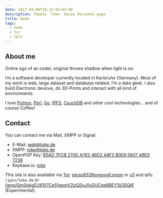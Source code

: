 ```yaml
---
date: 2017-04-08T18:32:01+02:00
description: Thomas 'Toke' Kerpe Personal page
title: Home
tags:
  - home
  - tor
  - ipfs
---
```


## About me

Online ego of an coder, original throws shadow when light is on.

I’m a software developer currently located in Karlsruhe (Germany).
Most of my work is web, large dataset and database related. I’m a data geek.
I also build Electronic devices, do 3D-Prints and interact with all kind of environments.

I love [Python](http://www.python.org), [Perl](http://www.perl.org), [Go](http://golang.org),
[IPFS](https://ipfs.io/), [CouchDB](http://couchdb.apache.org)
and other cool technologies… and of course Coffee!

## Contact

You can contact me via Mail, XMPP or Signal.

* E-Mail: [web@toke.de](mailto:web@toke.de)
* XMPP: [toke@toke.de](xmpp:toke@toke.de)
* OpenPGP Key: [B5AD 7FCB 270D A762 46D2  A8F2 B0E6 5607 ABE5 7238](9CAA5862.asc)
* Keybase.io: [toke](https://keybase.io/toke)

This site is also available via [Tor](https://torproject.org): [ptusz6326ongoogf.onion](http://ptusz6326ongoogf.onion)
or [v3](http://v7xc3c7ybymla4u44aw4ibxgk6qnemfa7kwj224xrtqh6fv3badwlsad.onion/)
and ipfs: `/ipns/toke.de` or [/ipns/QmSpkgEU65f7Ce51gpmV2jzQSuJfuGUCge8BEY3jj3SQtF](/ipns/QmSpkgEU65f7Ce51gpmV2jzQSuJfuGUCge8BEY3jj3SQtF)
(Experimental).
